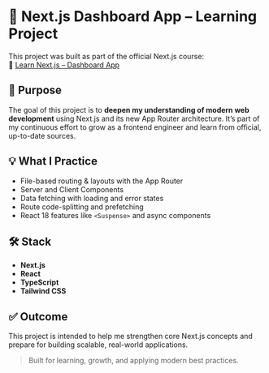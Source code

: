 # 🧠 Next.js Dashboard App – Learning Project

This project was built as part of the official Next.js course:  
🔗 [Learn Next.js – Dashboard App](https://nextjs.org/learn/dashboard-app)

## 🎯 Purpose

The goal of this project is to **deepen my understanding of modern web development** using Next.js and its new App Router architecture. It’s part of my continuous effort to grow as a frontend engineer and learn from official, up-to-date sources.

## 💡 What I Practice

- File-based routing & layouts with the App Router
- Server and Client Components
- Data fetching with loading and error states
- Route code-splitting and prefetching
- React 18 features like `<Suspense>` and async components

## 🛠️ Stack

- **Next.js**
- **React**
- **TypeScript**
- **Tailwind CSS** 

## ✅ Outcome

This project is intended to help me strengthen core Next.js concepts and prepare for building scalable, real-world applications.

> Built for learning, growth, and applying modern best practices.
